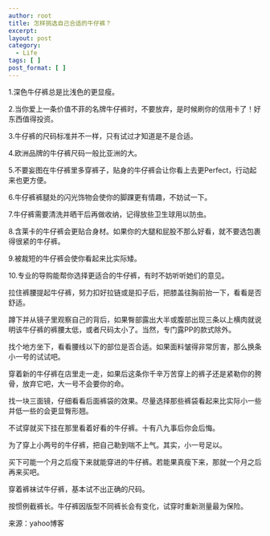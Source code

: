 ```yaml
---
author: root
title: 怎样挑选自己合适的牛仔裤？
excerpt:
layout: post
category:
  - Life
tags: [ ]
post_format: [ ]
---
```

1.深色牛仔裤总是比浅色的更显瘦。 

2.当你爱上一条价值不菲的名牌牛仔裤时，不要放弃，是时候刷你的信用卡了！好东西值得投资。 

3.牛仔裤的尺码标准并不一样，只有试过才知道是不是合适。 

4.欧洲品牌的牛仔裤尺码一般比亚洲的大。 

5.不要妄图在牛仔裤里多穿裤子，贴身的牛仔裤会让你看上去更Perfect，行动起来也更方便。 

6.牛仔裤裤腿处的闪光饰物会使你的脚踝更有情趣，不妨试一下。 

7.牛仔裤需要清洗并晒干后再做收纳，记得放些卫生球用以防虫。 

8.含莱卡的牛仔裤会更贴合身材。如果你的大腿和屁股不那么好看，就不要选包裹得很紧的牛仔裤。 

9.被裁短的牛仔裤会使你看起来比实际矮。 

10.专业的导购能帮你选择更适合的牛仔裤，有时不妨听听她们的意见。 

拉住裤腰提起牛仔裤，努力扣好拉链或是扣子后，把膝盖往胸前抬一下，看看是否舒适。 

蹲下并从镜子里观察自己的背后，如果臀部露出大半或腹部出现三条以上横肉就说明该牛仔裤的裤腰太低，或者尺码太小了。当然，专门露PP的款式除外。 

找个地方坐下，看看腰线以下的部位是否合适。如果面料皱得非常厉害，那么换条小一号的试试吧。 

穿着新的牛仔裤在店里走一走，如果后这条你千辛万苦穿上的裤子还是紧勒你的胯骨，放弃它吧，大一号不会要你的命。 

找一块三面镜，仔细看看后面裤袋的效果。尽量选择那些裤袋看起来比实际小一些并低一些的会更显臀形翘。 

不试穿就买下挂在那里看着好看的牛仔裤。十有八九事后你会后悔。 

为了穿上小两号的牛仔裤，把自己勒到喘不上气。其实，小一号足以。 

买下可能一个月之后瘦下来就能穿进的牛仔裤。若能果真瘦下来，那就一个月之后再来买吧。 

穿着裤袜试牛仔裤，基本试不出正确的尺码。 

按惯例截裤长。牛仔裤因版型不同裤长会有变化，试穿时重新测量最为保险。 

来源：yahoo博客
